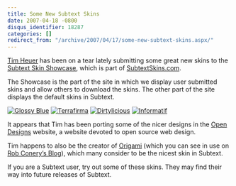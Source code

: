 ```yaml
---
title: Some New Subtext Skins
date: 2007-04-18 -0800
disqus_identifier: 18287
categories: []
redirect_from: "/archive/2007/04/17/some-new-subtext-skins.aspx/"
---
```


[Tim Heuer](http://timheuer.com/blog/ "Tim Heuer’s Blog") has been on a
tear lately submitting some great new skins to the [Subtext Skin
Showcase](http://subtextskins.com/Home/SkinShowcase/tabid/156/Default.aspx "Subtext Skin Showcase"),
which is part of
[SubtextSkins.com](http://subtextskins.com/ "Subtext Skins Site").

The Showcase is the part of the site in which we display user submitted
skins and allow others to download the skins. The other part of the site
displays the default skins in Subtext.

[![Glossy
Blue](https://haacked.com/images/haacked_com/WindowsLiveWriter/SomeNewSubtextSkins_1030/glossyblue.jpg)](https://haacked.com/images/haacked_com/WindowsLiveWriter/SomeNewSubtextSkins_1030/glossyblue1.jpg "Glossy Blue")
[![Terrafirma](https://haacked.com/images/haacked_com/WindowsLiveWriter/SomeNewSubtextSkins_1030/terrafirma.jpg)](https://haacked.com/images/haacked_com/WindowsLiveWriter/SomeNewSubtextSkins_1030/terrafirma1.jpg "Terra Firma")
[![Dirtylicious](https://haacked.com/images/haacked_com/WindowsLiveWriter/SomeNewSubtextSkins_1030/dirtylicious.jpg)](https://haacked.com/images/haacked_com/WindowsLiveWriter/SomeNewSubtextSkins_1030/dirtylicious1.jpg "Dirtylicious")
[![Informatif](https://haacked.com/images/haacked_com/WindowsLiveWriter/SomeNewSubtextSkins_1030/informatif.jpg)](https://haacked.com/images/haacked_com/WindowsLiveWriter/SomeNewSubtextSkins_1030/informatif1.jpg "Informatif")

It appears that Tim has been porting some of the nicer designs in the
[Open Designs](http://opendesigns.org/ "Open Source Website Designers")
website, a website devoted to open source web design.

Tim happens to also be the creator of
[Origami](http://www.subtextskins.com/tabid/155/grm2id/1/Default.aspx "Origami")
(which you can see in use on [Rob Conery’s
Blog](http://blog.wekeroad.com/ "Rob Conery’s Blog")), which many
consider to be the nicest skin in Subtext.

If you are a Subtext user, try out some of these skins. They may find
their way into future releases of Subtext.

